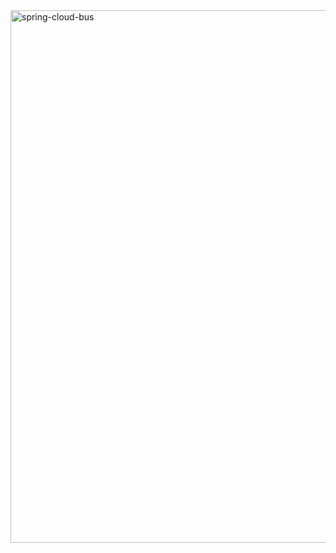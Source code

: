 <img width="852" alt="spring-cloud-bus" src="https://github.com/sumanthkuna/department-service/assets/96777023/c77752a3-53ad-43c4-a376-1f43dce27dda">

